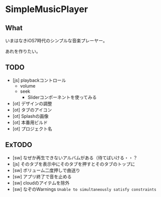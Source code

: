 # SimpleMusicPlayer

## What
いまはなきiOS7時代のシンプルな音楽プレーヤー。

あれを作りたい。

## TODO
- [js] playbackコントロール
  - volume
  - seek
    - Sliderコンポーネントを使ってみる
- [ot] デザインの調整
- [ot] タブのアイコン
- [ot] Splashの画像
- [ot] 本番用ビルド
- [ot] プロジェクト名

## ExTODO
- [sw] なぜか再生できないアルバムがある（待てばいける・・？
- [js] そのタブを表示中にそのタブを押すとそのタブのトップに
- [sw] ボリューム二度押しで曲送り
- [sw] アプリ終了で音を止める
- [sw] cloudのアイテムを除外
- [sw] なぞのWarnings `Unable to simultaneously satisfy constraints`
